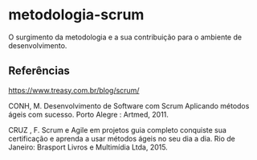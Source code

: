# metodologia-scrum
O surgimento da metodologia e a sua contribuição para o ambiente de desenvolvimento.
## Referências 

https://www.treasy.com.br/blog/scrum/

CONH, M. Desenvolvimento de Software com Scrum Aplicando métodos ágeis com sucesso. Porto Alegre : Artmed, 2011.

CRUZ , F. Scrum e Agile em projetos guia completo conquiste sua certificação e aprenda a usar métodos ágeis no seu dia a dia. Rio de Janeiro: Brasport Livros e Multimídia Ltda, 2015.
